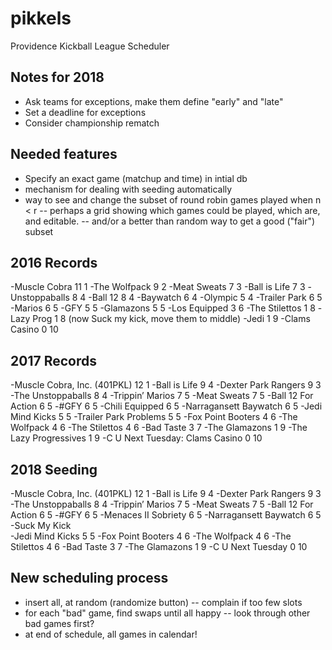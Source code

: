 # pikkels
Providence Kickball League Scheduler

## Notes for 2018
- Ask teams for exceptions, make them define "early" and "late"
- Set a deadline for exceptions
- Consider championship rematch

## Needed features
- Specify an exact game (matchup and time) in intial db
- mechanism for dealing with seeding automatically
- way to see and change the subset of round robin games played when n < r
-- perhaps a grid showing which games could be played, which are, and editable.
-- and/or a better than random way to get a good ("fair") subset


## 2016 Records
-Muscle Cobra   11	1
-The Wolfpack	9	2
-Meat Sweats	7	3
-Ball is Life	7	3
-Unstoppaballs	8	4
-Ball 12	8	4
-Baywatch	6	4
-Olympic	5	4
-Trailer Park   6       5
-Marios	        6	5
-GFY	        5	5
-Glamazons	5	5
-Los Equipped	3	6
-The Stilettos	1	8
-Lazy Prog      1       8  (now Suck my kick, move them to middle)
-Jedi	        1	9
-Clams Casino	0      10

## 2017 Records
-Muscle Cobra, Inc. (401PKL)   12	1
-Ball is Life	                9	4
-Dexter Park Rangers	        9	3
-The Unstoppaballs	        8	4
-Trippin’ Marios	        7	5
-Meat Sweats	                7	5
-Ball 12 For Action	        6	5
-#GFY	                        6	5
-Chili Equipped	                6	5
-Narragansett Baywatch	        6	5
-Jedi Mind Kicks	        5	5
-Trailer Park Problems	        5	5
-Fox Point Booters	        4	6
-The Wolfpack	                4	6
-The Stilettos	                4	6
-Bad Taste	                3	7
-The Glamazons	                1	9
-The Lazy Progressives	        1	9
-C U Next Tuesday: Clams Casino	0	10

## 2018 Seeding
-Muscle Cobra, Inc. (401PKL)  12	1
-Ball is Life	               9	4
-Dexter Park Rangers	       9	3
-The Unstoppaballs	       8	4
-Trippin’ Marios	       7	5
-Meat Sweats	               7	5
-Ball 12 For Action	       6	5
-#GFY	                       6	5
-Menaces II Sobriety           6	5
-Narragansett Baywatch	       6	5
-Suck My Kick                
-Jedi Mind Kicks	       5	5
-Fox Point Booters	       4	6
-The Wolfpack	               4	6
-The Stilettos	               4	6
-Bad Taste	               3	7
-The Glamazons	               1	9
-C U Next Tuesday              0	10

## New scheduling process
- insert all, at random (randomize button)
-- complain if too few slots
- for each "bad" game, find swaps until all happy
-- look through other bad games first?
- at end of schedule, all games in calendar!
